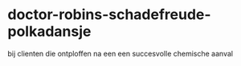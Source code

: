 # doctor-robins-schadefreude-polkadansje
bij clienten die ontploffen na een een succesvolle chemische aanval
